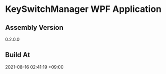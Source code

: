 KeySwitchManager WPF Application
==============================

## Assembly Version

0.2.0.0

## Build At

2021-08-16 02:41:19 +09:00
